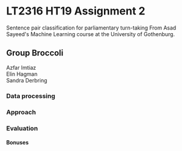 # LT2316 HT19 Assignment 2

Sentence pair classification for parliamentary turn-taking
From Asad Sayeed's Machine Learning course at the University of Gothenburg.

## Group Broccoli

Azfar Imtiaz\
Elin Hagman\
Sandra Derbring

### Data processing

### Approach

### Evaluation

#### Bonuses
